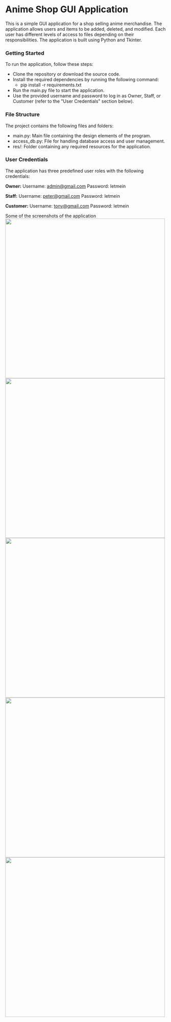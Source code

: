 # Anime Shop GUI Application
This is a simple GUI application for a shop selling anime merchandise. The application allows users and items to be added, deleted, and modified. Each user has different levels of access to files depending on their responsibilities. The application is built using Python and Tkinter.

### Getting Started
To run the application, follow these steps:

- Clone the repository or download the source code.
- Install the required dependencies by running the following command:
    - pip install -r requirements.txt
- Run the main.py file to start the application.
- Use the provided username and password to log in as Owner, Staff, or Customer (refer to the "User Credentials" section below).

### File Structure
The project contains the following files and folders:

- main.py: Main file containing the design elements of the program.
- access_db.py: File for handling database access and user management.
- res/: Folder containing any required resources for the application.

### User Credentials
The application has three predefined user roles with the following credentials:

**Owner:**
Username: admin@gmail.com
Password: letmein

**Staff:**
Username: peter@gmail.com
Password: letmein

**Customer:**
Username: tony@gmail.com
Password: letmein

Some of the screenshots of the application
<img src="https://github.com/sush-il/Anime-Shop/assets/34659821/717f4951-2d7b-4e7a-8a5a-1541713177c3" width='500' />
<img src="https://github.com/sush-il/Anime-Shop/assets/34659821/a74b4ad2-8aba-408a-a97c-662913737acf" width='500' />
<img src="https://github.com/sush-il/Anime-Shop/assets/34659821/06bfeb77-25ae-4d95-a83a-99b43166e411" width='500' />
<img src="https://github.com/sush-il/Anime-Shop/assets/34659821/f0854003-2666-46b9-bea5-6e193eeb31b3" width='500' />
<img src="https://github.com/sush-il/Anime-Shop/assets/34659821/8b30b917-8744-4a44-97cb-20de831fc60c" width='500' />

